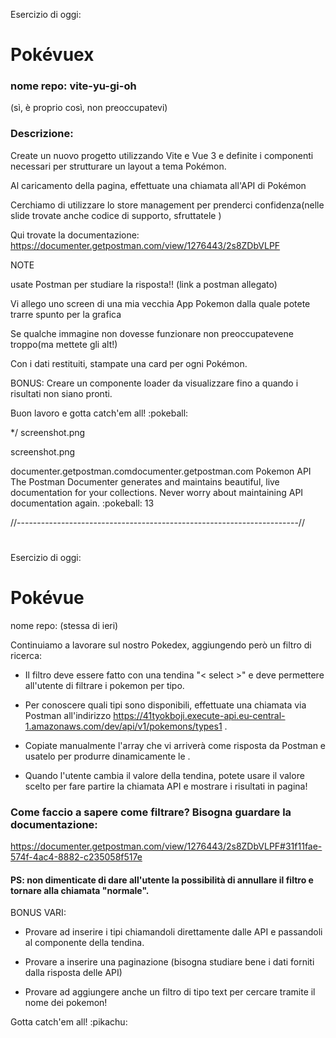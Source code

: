 Esercizio di oggi:

# Pokévuex

### nome repo: vite-yu-gi-oh

(sì, è proprio così, non preoccupatevi)

### Descrizione:

Create un nuovo progetto utilizzando Vite e Vue 3 e definite i componenti necessari per strutturare un layout a tema Pokémon.

Al caricamento della pagina, effettuate una chiamata all'API di Pokémon

Cerchiamo di utilizzare lo store management per prenderci confidenza(nelle slide trovate anche codice di supporto, sfruttatele )

Qui trovate la documentazione: https://documenter.getpostman.com/view/1276443/2s8ZDbVLPF

NOTE

usate Postman per studiare la risposta!! (link a postman allegato)

Vi allego uno screen di una mia vecchia App Pokemon dalla quale potete trarre spunto per la grafica

Se qualche immagine non dovesse funzionare non preoccupatevene troppo(ma mettete gli alt!)

Con i dati restituiti, stampate una card per ogni Pokémon.

BONUS:
Creare un componente loader da visualizzare fino a quando i risultati non siano pronti.

Buon lavoro e gotta catch'em all! :pokeball:

\*/
screenshot.png

screenshot.png

documenter.getpostman.comdocumenter.getpostman.com
Pokemon API
The Postman Documenter generates and maintains beautiful, live documentation for your collections. Never worry about maintaining API documentation again.
:pokeball:
13

//----------------------------------------------------------------------//

#

Esercizio di oggi:

# Pokévue

nome repo: (stessa di ieri)

Continuiamo a lavorare sul nostro Pokedex, aggiungendo però un filtro di ricerca:

- Il filtro deve essere fatto con una tendina "< select >" e deve permettere all'utente di filtrare i pokemon per tipo.

- Per conoscere quali tipi sono disponibili, effettuate una chiamata via Postman all'indirizzo https://41tyokboji.execute-api.eu-central-1.amazonaws.com/dev/api/v1/pokemons/types1 .

- Copiate manualmente l'array che vi arriverà come risposta da Postman e usatelo per produrre dinamicamente le <options>.

- Quando l'utente cambia il valore della tendina, potete usare il valore scelto per fare partire la chiamata API e mostrare i risultati in pagina!

### Come faccio a sapere come filtrare? Bisogna guardare la documentazione:

https://documenter.getpostman.com/view/1276443/2s8ZDbVLPF#31f11fae-574f-4ac4-8882-c235058f517e

#### PS: non dimenticate di dare all'utente la possibilità di annullare il filtro e tornare alla chiamata "normale".

BONUS VARI:

- Provare ad inserire i tipi chiamandoli direttamente dalle API e passandoli al componente della tendina.

- Provare a inserire una paginazione (bisogna studiare bene i dati forniti dalla risposta delle API)
- Provare ad aggiungere anche un filtro di tipo text per cercare tramite il nome dei pokemon!

Gotta catch'em all! :pikachu:

